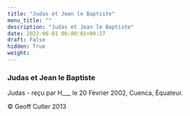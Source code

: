 ```yaml
---
title: "Judas et Jean le Baptiste"
menu_title: ""
description: "Judas et Jean le Baptiste"
date: 2022-06-01 06:00:01+00:27
draft: False
hidden: True
weight:
---
```

### Judas et Jean le Baptiste

Judas - reçu par H___  le 20 Février 2002, Cuenca, Équateur.



© Geoff Cutler 2013
